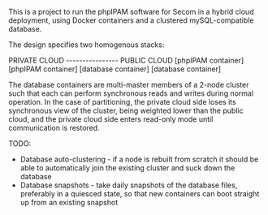 This is a project to run the phpIPAM software for Secom in a hybrid cloud deployment,
using Docker containers and a clustered mySQL-compatible database.

The design specifies two homogenous stacks:

   PRIVATE CLOUD ---------------- PUBLIC CLOUD
[phpIPAM container]           [phpIPAM container]
[database container]          [database container]

The database containers are multi-master members of a 2-node cluster such that
each can perform synchronous reads and writes during normal operation. In the case
of partitioning, the private cloud side loses its synchronous view of the cluster,
being weighted lower than the public cloud, and the private cloud side enters
read-only mode until communication is restored.

TODO:
* Database auto-clustering - if a node is rebuilt from scratch it should be
  able to automatically join the existing cluster and suck down the database
* Database snapshots - take daily snapshots of the database files, preferably
  in a quiesced state, so that new containers can boot straight up from
  an existing snapshot
